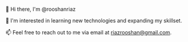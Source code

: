 👋 Hi there, I'm @rooshanriaz

👀 I'm interested in learning new technologies and expanding my skillset.

📫 Feel free to reach out to me via email at riazrooshan@gmail.com.
